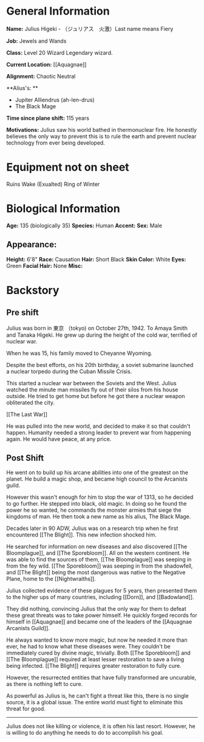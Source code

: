 # General Information
**Name:** Julius Higeki - （ジュリアス　火激）Last name means Fiery

**Job:** Jewels and Wands

**Class:** Level 20 Wizard Legendary wizard.

**Current Location:** [[Aquagnae]]

**Alignment:** Chaotic Neutral

**Alius's: **
- Jupiter Alliendrus (ah-len-drus)
- The Black Mage

**Time since plane shift:** 115 years

**Motivations:** Julius saw his world bathed in thermonuclear fire. He honestly believes the only way to prevent this is to rule the earth and prevent nuclear technology from ever being developed.



# Equipment not on sheet
Ruins Wake (Exualted)
Ring of Winter

# Biological Information
**Age:** 135 (biologically 35)
**Species:** Human
**Accent:**
**Sex:** Male

## Appearance:
**Height:** 6'8"
**Race:** Causation
**Hair:** Short Black
**Skin Color:** White
**Eyes:** Green
**Facial Hair:** None
**Misc:** 


# Backstory
## Pre shift
Julius was born in 東京 （tokyo) on October 27th, 1942.  To Amaya Smith and Tanaka Higeki. He grew up during the height of the cold war, terrified of nuclear war.

When he was 15, his family moved to Cheyanne Wyoming.

Despite the best efforts, on his 20th birthday, a soviet submarine launched a nuclear torpedo during the Cuban Missile Crisis. 

This started a nuclear war between the Soviets and the West. Julius watched the minute man missiles fly out of their silos from his house outside. He tried to get home but before he got there a nuclear weapon obliterated the city. 

[[The Last War]]

He was pulled into the new world, and decided to make it so that couldn't happen. Humanity needed a strong leader to prevent war from happening again. He would have peace, at any price.

## Post Shift
He went on to build up his arcane abilities into one of the greatest on the planet. He build a magic shop, and became high council to the Arcanists guild.

However this wasn't enough for him to stop the war of 1313, so he decided to go further. He stepped into black, old magic. In doing so he found the power he so wanted, he commands the monster armies that siege the kingdoms of man. He then took a new name as his alius, The Black Mage. 

Decades later in 90 ADW, Julius was on a research trip when he first encountered [[The Blight]]. This new infection shocked him.

He searched for information on new diseases and also discovered [[The Bloomplague]], and [[The Sporebloom]]. All on the western continent. He was able to find the sources of them, [[The Bloomplague]] was seeping in from the fey wild. [[The Sporebloom]] was seeping in from the shadowfell, and [[The Blight]] being the most dangerous was native to the Negative Plane, home to the [[Nightwraiths]].

Julius collected evidence of these plagues for 5 years, then presented them to the higher ups of many countries, including [[Dorn]], and [[Badowland]]. 

They did nothing, convincing Julius that the only way for them to defeat these great threats was to take power himself. He quickly forged records for himself in [[Aquagnae]] and became one of the leaders of the [[Aquagnae Arcanists Guild]].

He always wanted to know more magic, but now he needed it more than ever, he had to know what these diseases were. They couldn't be immediately cured by divine magic, trivially. Both [[The Sporebloom]] and [[The Bloomplague]] required at least lesser restoration to save a living being infected. [[The Blight]] requires greater restoration to fully cure.

However, the resurrected entities that have fully transformed are uncurable, as there is nothing left to cure.

As powerful as Julius is, he can't fight a threat like this, there is no single source, it is a global issue. The entire world must fight to eliminate this threat for good.

---

Julius does not like killing or violence, it is often his last resort. However, he is willing to do anything he needs to do to accomplish his goal.




 

			

